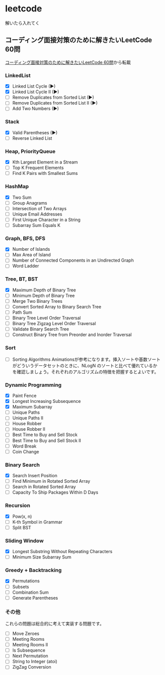 # leetcode
解いたら入れてく
## コーディング面接対策のために解きたいLeetCode 60問
[コーディング面接対策のために解きたいLeetCode 60問](https://1kohei1.com/leetcode/)から転載
### LinkedList
- [x] Linked List Cycle (▶)
- [x] Linked List Cycle II (▶)
- [ ] Remove Duplicates from Sorted List (▶)
- [ ] Remove Duplicates from Sorted List II (▶)
- [ ] Add Two Numbers (▶)
### Stack
- [x] Valid Parentheses (▶)
- [ ] Reverse Linked List
### Heap, PriorityQueue
- [x]  Kth Largest Element in a Stream
- [ ] Top K Frequent Elements
- [ ] Find K Pairs with Smallest Sums
### HashMap
- [x] Two Sum
- [ ] Group Anagrams
- [ ] Intersection of Two Arrays
- [ ] Unique Email Addresses
- [ ] First Unique Character in a String
- [ ] Subarray Sum Equals K
### Graph, BFS, DFS
- [x] Number of Islands
- [ ] Max Area of Island
- [ ] Number of Connected Components in an Undirected Graph
- [ ] Word Ladder
### Tree, BT, BST
- [x] Maximum Depth of Binary Tree
- [ ] Minimum Depth of Binary Tree
- [ ] Merge Two Binary Trees
- [ ] Convert Sorted Array to Binary Search Tree
- [ ] Path Sum
- [ ] Binary Tree Level Order Traversal
- [ ] Binary Tree Zigzag Level Order Traversal
- [ ] Validate Binary Search Tree
- [ ] Construct Binary Tree from Preorder and Inorder Traversal
### Sort
- [ ] Sorting Algorithms Animationsが参考になります。挿入ソートや基数ソートがどういうデータセットのときに、NLogN のソートと比べて優れているかを確認しましょう。それぞれのアルゴリズムの特徴を把握するとよいです。
### Dynamic Programming
- [x] Paint Fence
- [x] Longest Increasing Subsequence
- [x] Maximum Subarray
- [ ] Unique Paths
- [ ] Unique Paths II
- [ ] House Robber
- [ ] House Robber II
- [ ] Best Time to Buy and Sell Stock
- [ ] Best Time to Buy and Sell Stock II
- [ ] Word Break
- [ ] Coin Change
### Binary Search
- [x] Search Insert Position
- [ ] Find Minimum in Rotated Sorted Array
- [ ] Search in Rotated Sorted Array
- [ ] Capacity To Ship Packages Within D Days
### Recursion
- [x] Pow(x, n)
- [ ] K-th Symbol in Grammar
- [ ] Split BST
### Sliding Window
- [x] Longest Substring Without Repeating Characters
- [ ] Minimum Size Subarray Sum
### Greedy + Backtracking
- [x] Permutations
- [ ] Subsets
- [ ] Combination Sum
- [ ] Generate Parentheses
### その他
これらの問題は総合的に考えて実装する問題です。

- [ ] Move Zeroes
- [ ] Meeting Rooms
- [ ] Meeting Rooms II
- [ ] Is Subsequence
- [ ] Next Permutation
- [ ] String to Integer (atoi)
- [ ] ZigZag Conversion
